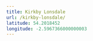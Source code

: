```yaml
---
title: Kirkby Lonsdale
url: /kirkby-lonsdale/
latitude: 54.2018452
longitude: -2.5967366000000003
---
```

